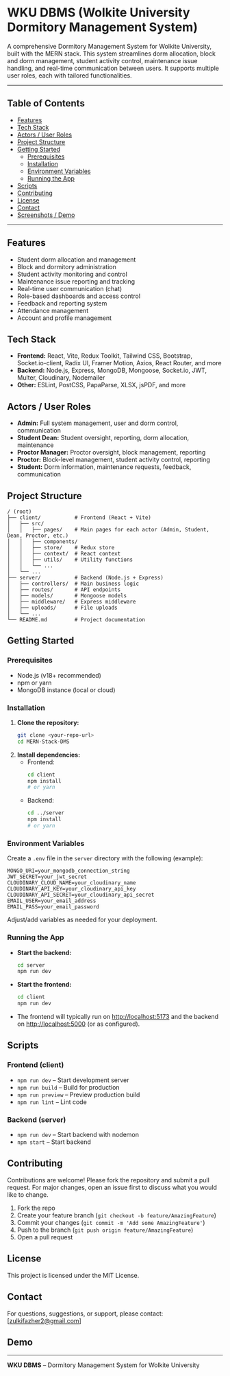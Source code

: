 # WKU DBMS (Wolkite University Dormitory Management System)

A comprehensive Dormitory Management System for Wolkite University, built with the MERN stack. This system streamlines dorm allocation, block and dorm management, student activity control, maintenance issue handling, and real-time communication between users. It supports multiple user roles, each with tailored functionalities.

---

## Table of Contents
- [Features](#features)
- [Tech Stack](#tech-stack)
- [Actors / User Roles](#actors--user-roles)
- [Project Structure](#project-structure)
- [Getting Started](#getting-started)
  - [Prerequisites](#prerequisites)
  - [Installation](#installation)
  - [Environment Variables](#environment-variables)
  - [Running the App](#running-the-app)
- [Scripts](#scripts)
- [Contributing](#contributing)
- [License](#license)
- [Contact](#contact)
- [Screenshots / Demo](#screenshots--demo)

---

## Features
- Student dorm allocation and management
- Block and dormitory administration
- Student activity monitoring and control
- Maintenance issue reporting and tracking
- Real-time user communication (chat)
- Role-based dashboards and access control
- Feedback and reporting system
- Attendance management
- Account and profile management

## Tech Stack
- **Frontend:** React, Vite, Redux Toolkit, Tailwind CSS, Bootstrap, Socket.io-client, Radix UI, Framer Motion, Axios, React Router, and more
- **Backend:** Node.js, Express, MongoDB, Mongoose, Socket.io, JWT, Multer, Cloudinary, Nodemailer
- **Other:** ESLint, PostCSS, PapaParse, XLSX, jsPDF, and more

## Actors / User Roles
- **Admin:** Full system management, user and dorm control, communication
- **Student Dean:** Student oversight, reporting, dorm allocation, maintenance
- **Proctor Manager:** Proctor oversight, block management, reporting
- **Proctor:** Block-level management, student activity control, reporting
- **Student:** Dorm information, maintenance requests, feedback, communication

## Project Structure
```
/ (root)
├── client/           # Frontend (React + Vite)
│   ├── src/
│   │   ├── pages/    # Main pages for each actor (Admin, Student, Dean, Proctor, etc.)
│   │   ├── components/
│   │   ├── store/    # Redux store
│   │   ├── context/  # React context
│   │   ├── utils/    # Utility functions
│   │   └── ...
│   └── ...
├── server/           # Backend (Node.js + Express)
│   ├── controllers/  # Main business logic
│   ├── routes/       # API endpoints
│   ├── models/       # Mongoose models
│   ├── middleware/   # Express middleware
│   ├── uploads/      # File uploads
│   └── ...
└── README.md         # Project documentation
```

## Getting Started

### Prerequisites
- Node.js (v18+ recommended)
- npm or yarn
- MongoDB instance (local or cloud)

### Installation
1. **Clone the repository:**
   ```bash
   git clone <your-repo-url>
   cd MERN-Stack-DMS
   ```
2. **Install dependencies:**
   - Frontend:
     ```bash
     cd client
     npm install
     # or yarn
     ```
   - Backend:
     ```bash
     cd ../server
     npm install
     # or yarn
     ```

### Environment Variables
Create a `.env` file in the `server` directory with the following (example):
```
MONGO_URI=your_mongodb_connection_string
JWT_SECRET=your_jwt_secret
CLOUDINARY_CLOUD_NAME=your_cloudinary_name
CLOUDINARY_API_KEY=your_cloudinary_api_key
CLOUDINARY_API_SECRET=your_cloudinary_api_secret
EMAIL_USER=your_email_address
EMAIL_PASS=your_email_password
```
Adjust/add variables as needed for your deployment.

### Running the App
- **Start the backend:**
  ```bash
  cd server
  npm run dev
  ```
- **Start the frontend:**
  ```bash
  cd client
  npm run dev
  ```
- The frontend will typically run on [http://localhost:5173](http://localhost:5173) and the backend on [http://localhost:5000](http://localhost:5000) (or as configured).

## Scripts
### Frontend (client)
- `npm run dev` – Start development server
- `npm run build` – Build for production
- `npm run preview` – Preview production build
- `npm run lint` – Lint code

### Backend (server)
- `npm run dev` – Start backend with nodemon
- `npm start` – Start backend

## Contributing
Contributions are welcome! Please fork the repository and submit a pull request. For major changes, open an issue first to discuss what you would like to change.

1. Fork the repo
2. Create your feature branch (`git checkout -b feature/AmazingFeature`)
3. Commit your changes (`git commit -m 'Add some AmazingFeature'`)
4. Push to the branch (`git push origin feature/AmazingFeature`)
5. Open a pull request

## License
This project is licensed under the MIT License.

## Contact
For questions, suggestions, or support, please contact: [zulkifazher2@gmail.com]

## Demo
>  

---

**WKU DBMS** – Dormitory Management System for Wolkite University 

